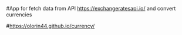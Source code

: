 #App for fetch data from API https://exchangeratesapi.io/ and convert currencies

#https://olorin44.github.io/currency/
